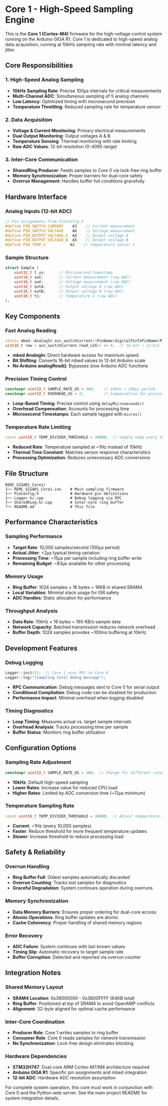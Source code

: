 # Core 1 - High-Speed Sampling Engine

This is the **Core 1 (Cortex-M4)** firmware for the high-voltage control system running on the Arduino GIGA R1. Core 1 is dedicated to high-speed analog data acquisition, running at 10kHz sampling rate with minimal latency and jitter.

## Core Responsibilities

### 1. **High-Speed Analog Sampling**
- **10kHz Sampling Rate**: Precise 100μs intervals for critical measurements
- **Multi-Channel ADC**: Simultaneous sampling of 5 analog channels
- **Low Latency**: Optimized timing with microsecond precision
- **Temperature Throttling**: Reduced sampling rate for temperature sensor

### 2. **Data Acquisition**
- **Voltage & Current Monitoring**: Primary electrical measurements
- **Dual Output Monitoring**: Output voltages A & B
- **Temperature Sensing**: Thermal monitoring with rate limiting
- **Raw ADC Values**: 12-bit resolution (0-4095 range)

### 3. **Inter-Core Communication**
- **SharedRing Producer**: Feeds samples to Core 0 via lock-free ring buffer
- **Memory Synchronization**: Proper barriers for dual-core safety
- **Overrun Management**: Handles buffer full conditions gracefully

## Hardware Interface

### Analog Inputs (12-bit ADC)
```cpp
// Pin assignments from PinConfig.h
#define PIN_SWITCH_CURRENT    A3    // Current measurement
#define PIN_SWITCH_VOLTAGE    A6    // Voltage measurement  
#define PIN_OUTPUT_VOLTAGE_A  A4    // Output voltage A
#define PIN_OUTPUT_VOLTAGE_B  A5    // Output voltage B
#define PIN_TEMP_1           A2    // Temperature sensor 1
```

### Sample Structure
```cpp
struct Sample {
    uint32_t t_us;      // Microsecond timestamp
    uint16_t swI;       // Current measurement (raw ADC)
    uint16_t swV;       // Voltage measurement (raw ADC)  
    uint16_t outA;      // Output voltage A (raw ADC)
    uint16_t outB;      // Output voltage B (raw ADC)
    uint16_t t1;        // Temperature 1 (raw ADC)
};
```

## Key Components

### Fast Analog Reading
```cpp
static mbed::AnalogIn ain_switchCurrent((PinName)digitalPinToPinName(PIN_SWITCH_CURRENT));
uint16_t raw = ain_switchCurrent.read_u16() >> 4;  // 16-bit → 12-bit
```
- **mbed AnalogIn**: Direct hardware access for maximum speed
- **Bit Shifting**: Converts 16-bit mbed values to 12-bit Arduino scale
- **No Arduino analogRead()**: Bypasses slow Arduino ADC functions

### Precision Timing Control
```cpp
constexpr uint32_t SAMPLE_RATE_US = 100;    // 10kHz = 100μs period
constexpr uint32_t OVERHEAD_US = 2;         // Compensation for processing
```
- **Loop-Based Timing**: Precise control using `delayMicroseconds()`
- **Overhead Compensation**: Accounts for processing time
- **Microsecond Timestamps**: Each sample tagged with `micros()`

### Temperature Rate Limiting
```cpp
const uint16_t TEMP_DIVIDER_THRESHOLD = 10000;  // Sample temp every 10k cycles
```
- **Reduced Rate**: Temperature sampled at ~1Hz instead of 10kHz
- **Thermal Time Constant**: Matches sensor response characteristics
- **Processing Optimization**: Reduces unnecessary ADC conversions

## File Structure

```
REMC_GIGAR1_Core1/
├── REMC_GIGAR1_Core1.ino    # Main sampling firmware
├── PinConfig.h              # Hardware pin definitions
├── Logger.h/.cpp            # Debug logging via RPC
├── SharedRing.h/.cpp        # Inter-core ring buffer
└── README.md                # This file
```

## Performance Characteristics

### Sampling Performance
- **Target Rate**: 10,000 samples/second (100μs period)
- **Actual Jitter**: <2μs typical timing variation
- **Processing Time**: ~15μs per sample including ring buffer write
- **Remaining Budget**: ~83μs available for other processing

### Memory Usage
- **Ring Buffer**: 1024 samples × 16 bytes = 16KB in shared SRAM4
- **Local Variables**: Minimal stack usage for ISR safety
- **ADC Handles**: Static allocation for performance

### Throughput Analysis
- **Data Rate**: 10kHz × 16 bytes = 160 KB/s sample data
- **Network Capacity**: Batched transmission reduces network overhead
- **Buffer Depth**: 1024 samples provides ~100ms buffering at 10kHz

## Development Features

### Debug Logging
```cpp
Logger::init(1);  // Core 1 uses RPC to Core 0
Logger::log("[Sampling Core] Debug message");
```
- **RPC Communication**: Debug messages sent to Core 0 for serial output
- **Conditional Compilation**: Debug code can be disabled for production
- **Performance Impact**: Minimal overhead when logging disabled

### Timing Diagnostics
- **Loop Timing**: Measures actual vs. target sample intervals
- **Overhead Analysis**: Tracks processing time per sample
- **Buffer Status**: Monitors ring buffer utilization

## Configuration Options

### Sampling Rate Adjustment
```cpp
constexpr uint32_t SAMPLE_RATE_US = 100;  // Change for different rates
```
- **10kHz**: Default high-speed sampling
- **Lower Rates**: Increase value for reduced CPU load
- **Higher Rates**: Limited by ADC conversion time (~13μs minimum)

### Temperature Sampling Rate
```cpp
const uint16_t TEMP_DIVIDER_THRESHOLD = 10000;  // Adjust temperature rate
```
- **Current**: ~1Hz (every 10,000 samples)
- **Faster**: Reduce threshold for more frequent temperature updates
- **Slower**: Increase threshold to reduce processing load

## Safety & Reliability

### Overrun Handling
- **Ring Buffer Full**: Oldest samples automatically discarded
- **Overrun Counting**: Tracks lost samples for diagnostics
- **Graceful Degradation**: System continues operation during overruns

### Memory Synchronization
- **Data Memory Barriers**: Ensures proper ordering for dual-core access
- **Atomic Operations**: Ring buffer updates are atomic
- **Cache Coherency**: Proper handling of shared memory regions

### Error Recovery
- **ADC Failure**: System continues with last known values
- **Timing Slip**: Automatic recovery to target sample rate
- **Buffer Corruption**: Detected and reported via overrun counter

## Integration Notes

### Shared Memory Layout
- **SRAM4 Location**: 0x38000000 - 0x3800FFFF (64KB total)
- **Ring Buffer**: Positioned at top of SRAM4 to avoid OpenAMP conflicts
- **Alignment**: 32-byte aligned for optimal cache performance

### Inter-Core Coordination
- **Producer Role**: Core 1 writes samples to ring buffer
- **Consumer Role**: Core 0 reads samples for network transmission
- **No Synchronization**: Lock-free design eliminates blocking

### Hardware Dependencies
- **STM32H747**: Dual-core ARM Cortex-M7/M4 architecture required
- **Arduino GIGA R1**: Specific pin assignments and mbed integration
- **12-bit ADC**: Hardware ADC resolution assumption

For complete system operation, this core must work in conjunction with Core 0 and the Python web server. See the main project README for system integration details.

